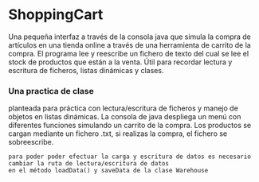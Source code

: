 # ShoppingCart
Una pequeña interfaz a través de la consola java que simula la compra de artículos en una tienda online a través de una herramienta de carrito de la compra. El programa lee y reescribe un fichero de texto del cual se lee el stock de productos que están a la venta. Útil para recordar lectura y escritura de ficheros, listas dinámicas y clases.

### Una practica de clase
planteada para práctica con lectura/escritura de ficheros y manejo de objetos en listas dinámicas.
La consola de java despliega un menú con diferentes funciones simulando un carrito de la compra.
Los productos se cargan mediante un fichero .txt, si realizas la compra, el fichero se sobreescribe.

    para poder poder efectuar la carga y escritura de datos es necesario cambiar la ruta de lectura/escritura de datos
    en el método loadData() y saveData de la clase Warehouse
